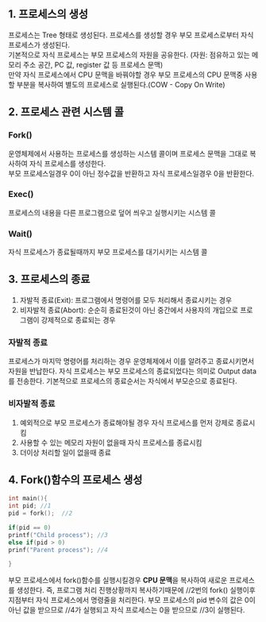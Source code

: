 ## 1. 프로세스의 생성
프로세스는 Tree 형태로 생성된다. 프로세스를 생성할 경우 부모 프로세스로부터 자식 프로세스가 생성된다.   
기본적으로 자식 프로세스는 부모 프로세스의 자원을 공유한다. (자원: 점유하고 있는 메모리 주소 공간, PC 값, register 값 등 프로세스 문맥)   
만약 자식 프로세스에서 CPU 문맥을 바꿔야할 경우 부모 프로세스의 CPU 문맥중 사용할 부분을 복사하여 별도의 프로세스로 실행된다.(COW - Copy On Write) 

## 2. 프로세스 관련 시스템 콜
### Fork()
운영체제에서 사용하는 프로세스를 생성하는 시스템 콜이며 프로세스 문맥을 그대로 복사하여 자식 프로세스를 생성한다.  
부모 프로세스일경우 0이 아닌 정수값을 반환하고 자식 프로세스일경우 0을 반환한다.

### Exec()
프로세스의 내용을 다른 프로그램으로 덮어 씌우고 실행시키는 시스템 콜

### Wait()
자식 프로세스가 종료될때까지 부모 프로세스를 대기시키는 시스템 콜

## 3. 프로세스의 종료
1. 자발적 종료(Exit): 프로그램에서 명령어를 모두 처리해서 종료시키는 경우
2. 비자발적 종료(Abort): 순순히 종료된것이 아닌 중간에서 사용자의 개입으로 프로그램이 강제적으로 종료되는 경우

### 자발적 종료
프로세스가 마지막 명령어를 처리하는 경우 운영체제에서 이를 알려주고 종료시키면서 자원을 반납한다. 자식 프로세스는 부모 프로세스의 종료되었다는 의미로 Output data
를 전송한다. 기본적으로 프로세스의 종료순서는 자식에서 부모순으로 종료된다.

### 비자발적 종료
1. 예외적으로 부모 프로세스가 종료해야될 경우 자식 프로세스를 먼저 강제로 종료시킴
2. 사용할 수 있는 메모리 자원이 없을때 자식 프로세스를 종료시킴
3. 더이상 처리할 일이 없을때 종료

## 4. Fork()함수의 프로세스 생성

``` C
int main(){
int pid; //1
pid = fork();  //2

if(pid == 0)
printf("Child process"); //3
else if(pid > 0)
prinf("Parent process"); //4

}
```

부모 프로세스에서 fork()함수를 실행시킬경우 **CPU 문맥**을 복사하여 새로운 프로세스를 생성한다. 즉, 프로그램 처리 진행상황까지 복사하기때문에 //2번의 fork() 실행이후 지점부터 자식 프로세스에서 명령줄을 처리한다. 부모 프로세스의 pid 변수의 값은 0이 아닌 값을 받으므로 //4가 실행되고 자식 프로세스는 0을 받으므로 //3이 실행된다.


